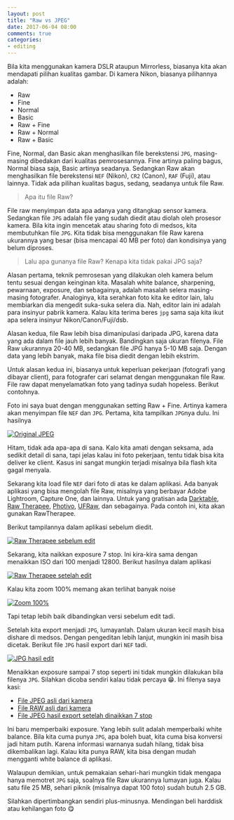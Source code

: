 ```yaml
---
layout: post
title: "Raw vs JPEG"
date: 2017-06-04 08:00
comments: true
categories:
- editing
---
```


Bila kita menggunakan kamera DSLR ataupun Mirrorless, biasanya kita akan mendapati pilihan kualitas gambar. Di kamera Nikon, biasanya pilihannya adalah:

* Raw
* Fine
* Normal
* Basic
* Raw + Fine
* Raw + Normal
* Raw + Basic

Fine, Normal, dan Basic akan menghasilkan file berekstensi `JPG`, masing-masing dibedakan dari kualitas pemrosesannya. Fine artinya paling bagus, Normal biasa saja, Basic artinya seadanya. Sedangkan Raw akan menghasilkan file berekstensi `NEF` (Nikon), `CR2` (Canon), `RAF` (Fuji), atau lainnya. Tidak ada pilihan kualitas bagus, sedang, seadanya untuk file Raw.

> Apa itu file Raw?

File raw menyimpan data apa adanya yang ditangkap sensor kamera. Sedangkan file `JPG` adalah file yang sudah diedit atau diolah oleh prosesor kamera. Bila kita ingin mencetak atau sharing foto di medsos, kita membutuhkan file `JPG`. Kita tidak bisa menggunakan file Raw karena ukurannya yang besar (bisa mencapai 40 MB per foto) dan kondisinya yang belum diproses.

> Lalu apa gunanya file Raw? Kenapa kita tidak pakai JPG saja?

Alasan pertama, teknik pemrosesan yang dilakukan oleh kamera belum tentu sesuai dengan keinginan kita. Masalah white balance, sharpening, pewarnaan, exposure, dan sebagainya, adalah masalah selera masing-masing fotografer. Analoginya, kita serahkan foto kita ke editor lain, lalu membiarkan dia mengedit suka-suka selera dia. Nah, editor lain ini adalah para insinyur pabrik kamera. Kalau kita terima beres `jpg` sama saja kita ikut apa selera insinyur Nikon/Canon/Fuji/dsb.

Alasan kedua, file Raw lebih bisa dimanipulasi daripada JPG, karena data yang ada dalam file jauh lebih banyak. Bandingkan saja ukuran filenya. File Raw ukurannya 20-40 MB, sedangkan file JPG hanya 5-10 MB saja. Dengan data yang lebih banyak, maka file bisa diedit dengan lebih ekstrim.

Untuk alasan kedua ini, biasanya untuk keperluan pekerjaan (fotografi yang dibayar client), para fotografer cari selamat dengan menggunakan file Raw. File raw dapat menyelamatkan foto yang tadinya sudah hopeless. Berikut contohnya.

<!--more-->

Foto ini saya buat dengan menggunakan setting Raw + Fine. Artinya kamera akan menyimpan file `NEF` dan `JPG`. Pertama, kita tampilkan `JPG`nya dulu. Ini hasilnya

[![Original JPEG]({{site.url}}/images/2017/raw-vs-jpeg/DSC_0021.JPG)]({{site.url}}/images/2017/raw-vs-jpeg/DSC_0021.JPG)

Hitam, tidak ada apa-apa di sana. Kalo kita amati dengan seksama, ada sedikit detail di sana, tapi jelas kalau ini foto pekerjaan, tentu tidak bisa kita deliver ke client. Kasus ini sangat mungkin terjadi misalnya bila flash kita gagal menyala.

Sekarang kita load file `NEF` dari foto di atas ke dalam aplikasi. Ada banyak aplikasi yang bisa mengolah file Raw, misalnya yang berbayar Adobe Lightroom, Capture One, dan lainnya. Untuk yang gratisan ada [Darktable](http://darktable.org), [Raw Therapee](http://rawtherapee.com/), [Photivo](http://photivo.org/), [UFRaw](http://ufraw.sourceforge.net/), dan sebagainya. Pada contoh ini, kita akan gunakan RawTherapee.

Berikut tampilannya dalam aplikasi sebelum diedit.

[![Raw Therapee sebelum edit]({{site.url}}/images/2017/raw-vs-jpeg/00-d5600-raw-original.png)]({{site.url}}/images/2017/raw-vs-jpeg/00-d5600-raw-original.png)

Sekarang, kita naikkan exposure 7 stop. Ini kira-kira sama dengan menaikkan ISO dari 100 menjadi 12800. Berikut hasilnya dalam aplikasi

[![Raw Therapee setelah edit]({{site.url}}/images/2017/raw-vs-jpeg/01-d5600-raw-processed.png)]({{site.url}}/images/2017/raw-vs-jpeg/01-d5600-raw-processed.png)

Kalau kita zoom 100% memang akan terlihat banyak noise

[![Zoom 100%]({{site.url}}/images/2017/raw-vs-jpeg/02-d5600-raw-100.png)]({{site.url}}/images/2017/raw-vs-jpeg/02-d5600-raw-100.png)

Tapi tetap lebih baik dibandingkan versi sebelum edit tadi.

Setelah kita export menjadi `JPG`, lumayanlah. Dalam ukuran kecil masih bisa dishare di medsos. Dengan pengeditan lebih lanjut, mungkin ini masih bisa dicetak. Berikut file `JPG` hasil export dari `NEF` tadi.

[![JPG hasil edit]({{site.url}}/images/2017/raw-vs-jpeg/DSC_0021-edit.jpg)]({{site.url}}/images/2017/raw-vs-jpeg/DSC_0021-edit.jpg)

Menaikkan exposure sampai 7 stop seperti ini tidak mungkin dilakukan bila filenya `JPG`. Silahkan dicoba sendiri kalau tidak percaya 😁. Ini filenya saya kasi:

* [File JPEG asli dari kamera]({{site.url}}/images/2017/raw-vs-jpeg/DSC_0021.JPG)
* [File RAW asli dari kamera]({{site.url}}/images/2017/raw-vs-jpeg/DSC_0021.NEF)
* [File JPEG hasil export setelah dinaikkan 7 stop]({{site.url}}/images/2017/raw-vs-jpeg/DSC_0021-edit.jpg)

Ini baru memperbaiki exposure. Yang lebih sulit adalah memperbaiki white balance. Bila kita cuma punya `JPG`, apa boleh buat, kita cuma bisa konversi jadi hitam putih. Karena informasi warnanya sudah hilang, tidak bisa dikembalikan lagi. Kalau kita punya RAW, kita bisa dengan mudah mengganti white balance di aplikasi.

Walaupun demikian, untuk pemakaian sehari-hari mungkin tidak mengapa hanya memotret `JPG` saja, soalnya file Raw ukurannya lumayan juga. Kalau satu file 25 MB, sehari piknik (misalnya dapat 100 foto) sudah butuh 2.5 GB.

Silahkan dipertimbangkan sendiri plus-minusnya. Mendingan beli harddisk atau kehilangan foto 😋
